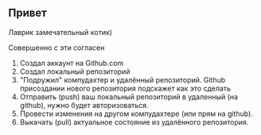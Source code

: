 ## Привет

Лаврик замечательный котик)

Совершенно с эти согласен

1. Создал аккаунт на Github.com
2. Создал локальный репозиторий
3. "Подружил" компудахтер и удалённый репозиторий. Github присоздании нового репозитория подскажет как это сделать
4. Отправить (push) ваш локальный репозиторий в удаленный (на github), нужно будет авторизоваться.
5. Провести изменения на другом компудахтере (или прям на github).
6. Выкачать (pull) актуальное состояние из удалённого репозитория.